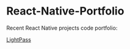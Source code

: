 # React-Native-Portfolio

Recent React Native projects code portfolio:

[LightPass](LightPass/README.md)
